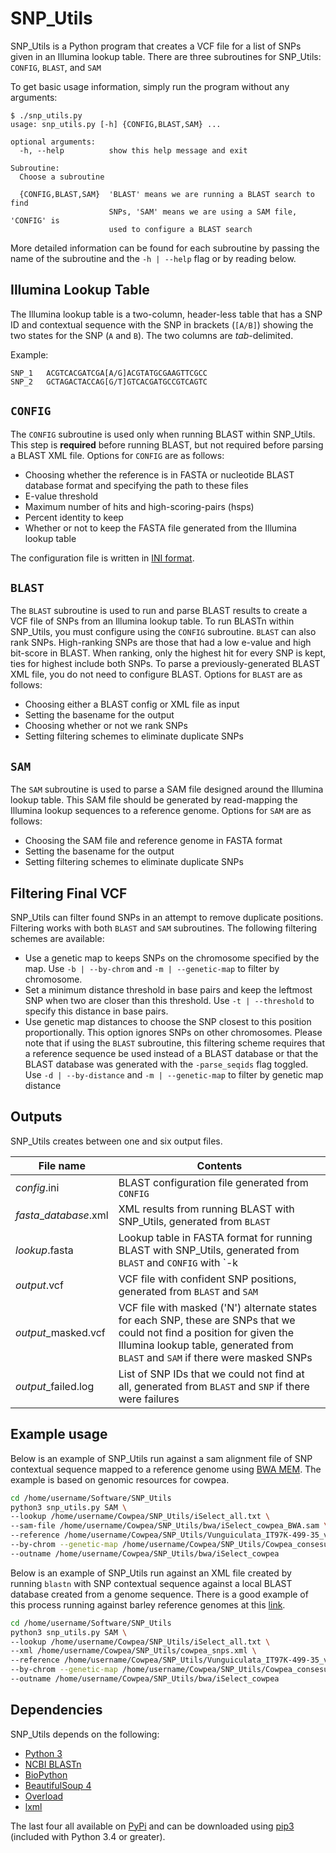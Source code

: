 # SNP_Utils

SNP\_Utils is a Python program that creates a VCF file for a list of SNPs given in an Illumina lookup table. There are three subroutines for SNP\_Utils: `CONFIG`, `BLAST`, and `SAM`

To get basic usage information, simply run the program without any arguments:

```
$ ./snp_utils.py
usage: snp_utils.py [-h] {CONFIG,BLAST,SAM} ...

optional arguments:
  -h, --help          show this help message and exit

Subroutine:
  Choose a subroutine

  {CONFIG,BLAST,SAM}  'BLAST' means we are running a BLAST search to find
                      SNPs, 'SAM' means we are using a SAM file, 'CONFIG' is
                      used to configure a BLAST search
```

More detailed information can be found for each subroutine by passing the name of the subroutine and the `-h | --help` flag or by reading below.

## Illumina Lookup Table

The Illumina lookup table is a two-column, header-less table that has a SNP ID and contextual sequence with the SNP in brackets (`[A/B]`) showing the two states for the SNP (`A` and `B`). The two columns are *tab*-delimited.

Example:

```
SNP_1   ACGTCACGATCGA[A/G]ACGTATGCGAAGTTCGCC
SNP_2   GCTAGACTACCAG[G/T]GTCACGATGCCGTCAGTC
```

## `CONFIG`

The `CONFIG` subroutine is used only when running BLAST within SNP\_Utils. This step is **required** before running BLAST, but not required before parsing a BLAST XML file. Options for `CONFIG` are as follows:

-   Choosing whether the reference is in FASTA or nucleotide BLAST database format and specifying the path to these files
-   E-value threshold
-   Maximum number of hits and high-scoring-pairs (hsps)
-   Percent identity to keep
-   Whether or not to keep the FASTA file generated from the Illumina lookup table

The configuration file is written in [INI format](https://www.wikiwand.com/en/INI_file).

## `BLAST`

The `BLAST` subroutine is used to run and parse BLAST results to create a VCF file of SNPs from an Illumina lookup table. To run BLASTn within SNP\_Utils, you must configure using the `CONFIG` subroutine. `BLAST` can also rank SNPs. High-ranking SNPs are those that had a low e-value and high bit-score in BLAST. When ranking, only the highest hit for every SNP is kept, ties for highest include both SNPs. To parse a previously-generated BLAST XML file, you do not need to configure BLAST. Options for `BLAST` are as follows:

-   Choosing either a BLAST config or XML file as input
-   Setting the basename for the output
-   Choosing whether or not we rank SNPs
-   Setting filtering schemes to eliminate duplicate SNPs

## `SAM`

The `SAM` subroutine is used to parse a SAM file designed around the Illumina lookup table. This SAM file should be generated by read-mapping the Illumina lookup sequences to a reference genome. Options for `SAM` are as follows:

-   Choosing the SAM file and reference genome in FASTA format
-   Setting the basename for the output
-   Setting filtering schemes to eliminate duplicate SNPs

## Filtering Final VCF

SNP\_Utils can filter found SNPs in an attempt to remove duplicate positions. Filtering works with both `BLAST` and `SAM` subroutines. The following filtering schemes are available:
-   Use a genetic map to keeps SNPs on the chromosome specified by the map. Use `-b | --by-chrom` and `-m | --genetic-map` to filter by chromosome.
-   Set a minimum distance threshold in base pairs and keep the leftmost SNP when two are closer than this threshold. Use `-t | --threshold` to specify this distance in base pairs.
-   Use genetic map distances to choose the SNP closest to this position proportionally. This option ignores SNPs on other chromosomes. Please note that if using the `BLAST` subroutine, this filtering scheme requires that a reference sequence be used instead of a BLAST database or that the BLAST database was generated with the `-parse_seqids` flag toggled. Use `-d | --by-distance` and `-m | --genetic-map` to filter by genetic map distance

## Outputs

SNP\_Utils creates between one and six output files.

| File name | Contents |
| --------- | -------- |
| *config*.ini | BLAST configuration file generated from `CONFIG` |
| *fasta*_*database*.xml | XML results from running BLAST with SNP\_Utils, generated from `BLAST` |
| *lookup*.fasta | Lookup table in FASTA format for running BLAST with SNP\_Utils, generated from `BLAST` and `CONFIG` with `-k | --keep-query`
| *output*.vcf | VCF file with confident SNP positions, generated from `BLAST` and `SAM` |
| *output*_masked.vcf | VCF file with masked ('N') alternate states for each SNP, these are SNPs that we could not find a position for given the Illumina lookup table, generated from `BLAST` and `SAM` if there were masked SNPs |
| *output*_failed.log | List of SNP IDs that we could not find at all, generated from `BLAST` and `SNP` if there were failures|

## Example usage

Below is an example of SNP\_Utils run against a sam alignment file of SNP contextual sequence mapped to a reference genome using [BWA MEM](https://github.com/lh3/bwa). The example is based on genomic resources for cowpea.

```bash
cd /home/username/Software/SNP_Utils
python3 snp_utils.py SAM \
--lookup /home/username/Cowpea/SNP_Utils/iSelect_all.txt \
--sam-file /home/username/Cowpea/SNP_Utils/bwa/iSelect_cowpea_BWA.sam \
--reference /home/username/Cowpea/SNP_Utils/Vunguiculata_IT97K-499-35_v1.0.fa \
--by-chrom --genetic-map /home/username/Cowpea/SNP_Utils/Cowpea_consesus_map_plink.txt \
--outname /home/username/Cowpea/SNP_Utils/bwa/iSelect_cowpea
```
Below is an example of SNP\_Utils run against an XML file created by running `blastn` with SNP contextual sequence against a local BLAST database created from a genome sequence. There is a good example of this process running against barley reference genomes at this [link](https://github.com/MorrellLAB/morex_reference/tree/master/morex_v2/50k_9k_BOPA_SNP#data-preparation).

```bash
cd /home/username/Software/SNP_Utils
python3 snp_utils.py SAM \
--lookup /home/username/Cowpea/SNP_Utils/iSelect_all.txt \
--xml /home/username/Cowpea/SNP_Utils/cowpea_snps.xml \
--reference /home/username/Cowpea/SNP_Utils/Vunguiculata_IT97K-499-35_v1.0.fa \
--by-chrom --genetic-map /home/username/Cowpea/SNP_Utils/Cowpea_consesus_map_plink.txt \
--outname /home/username/Cowpea/SNP_Utils/bwa/iSelect_cowpea
```


## Dependencies
SNP\_Utils depends on the following:
-   [Python 3](https://www.python.org/downloads/)
-   [NCBI BLASTn](http://blast.ncbi.nlm.nih.gov/Blast.cgi)
-   [BioPython](http://biopython.org/wiki/Biopython)
-   [BeautifulSoup 4](https://www.crummy.com/software/BeautifulSoup/)
-   [Overload](https://pypi.python.org/pypi/overload)
-   [lxml](http://lxml.de/)

The last four all available on [PyPi](https://pypi.python.org/pypi) and can be downloaded using [pip3](https://pip.pypa.io/en/latest/installing/) (included with Python 3.4 or greater).
